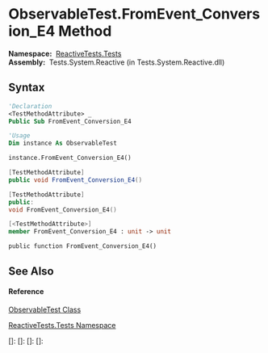 # ObservableTest.FromEvent\_Conversion\_E4 Method

**Namespace:**  [ReactiveTests.Tests](ReactiveTests.Tests\ReactiveTests.Tests.md)  
**Assembly:**  Tests.System.Reactive (in Tests.System.Reactive.dll)

## Syntax

```vb
'Declaration
<TestMethodAttribute> _
Public Sub FromEvent_Conversion_E4
```

```vb
'Usage
Dim instance As ObservableTest

instance.FromEvent_Conversion_E4()
```

```csharp
[TestMethodAttribute]
public void FromEvent_Conversion_E4()
```

```c++
[TestMethodAttribute]
public:
void FromEvent_Conversion_E4()
```

```fsharp
[<TestMethodAttribute>]
member FromEvent_Conversion_E4 : unit -> unit 
```

```jscript
public function FromEvent_Conversion_E4()
```

## See Also

#### Reference

[ObservableTest Class](ObservableTest\ObservableTest.md)

[ReactiveTests.Tests Namespace](ReactiveTests.Tests\ReactiveTests.Tests.md)

[]: 
[]: 
[]: 
[]: 